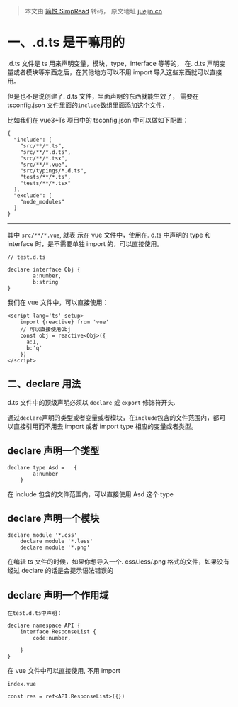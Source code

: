 > 本文由 [简悦 SimpRead](http://ksria.com/simpread/) 转码， 原文地址 [juejin.cn](https://juejin.cn/post/7219189313723154489?from=search-suggest)

一、.d.ts 是干嘛用的
=============

.d.ts 文件是 ts 用来声明变量，模块，type，interface 等等的，
在. d.ts 声明变量或者模块等东西之后，在其他地方可以不用 import 导入这些东西就可以直接用。

但是也不是说创建了. d.ts 文件，里面声明的东西就能生效了，
需要在 tsconfig.json 文件里面的`include`数组里面添加这个文件，

比如我们在 vue3+Ts 项目中的 tsconfig.json 中可以做如下配置：

```
{
  "include": [
    "src/**/*.ts",
    "src/**/*.d.ts",
    "src/**/*.tsx",
    "src/**/*.vue",
    "src/typings/*.d.ts",
    "tests/**/*.ts",
    "tests/**/*.tsx"
  ],
  "exclude": [
    "node_modules"
  ]
}
```



---
其中 `src/**/*.vue`, 就表 示在 vue 文件中，使用在. d.ts 中声明的 type 和 interface 时，是不需要单独 import 的，可以直接使用。

```
// test.d.ts

declare interface Obj {
        a:number,
        b:string
}
```

我们在 vue 文件中，可以直接使用：

```
<script lang='ts' setup>
    import {reactive} from 'vue'
    // 可以直接使用Obj
    const obj = reactive<Obj>({
      a:1,
      b:'q'
    })
</script>
```

## 二、declare 用法

d.ts 文件中的顶级声明必须以 `declare` 或 `export` 修饰符开头.

通过`declare`声明的类型或者变量或者模块，在`include`包含的文件范围内，都可以直接引用而不用去 import 或者 import type 相应的变量或者类型。

declare 声明一个类型
--------------

```
declare type Asd =   {
        a:number
    }
```

在 include 包含的文件范围内，可以直接使用 Asd 这个 type

declare 声明一个模块
--------------

```
declare module '*.css'
    declare module '*.less'
    declare module '*.png'
```

在编辑 ts 文件的时候，如果你想导入一个. css/.less/.png 格式的文件，如果没有经过 declare 的话是会提示语法错误的

declare 声明一个作用域
---------------

```
在test.d.ts中声明：

declare namespace API {
    interface ResponseList {
        code:number,
      
    }
}
```

在 vue 文件中可以直接使用, 不用 import

```
index.vue

const res = ref<API.ResponseList>({})
```